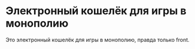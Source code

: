 # Электронный кошелёк для игры в монополию

Это электронный кошелёк для игры в монополию, правда только front.
